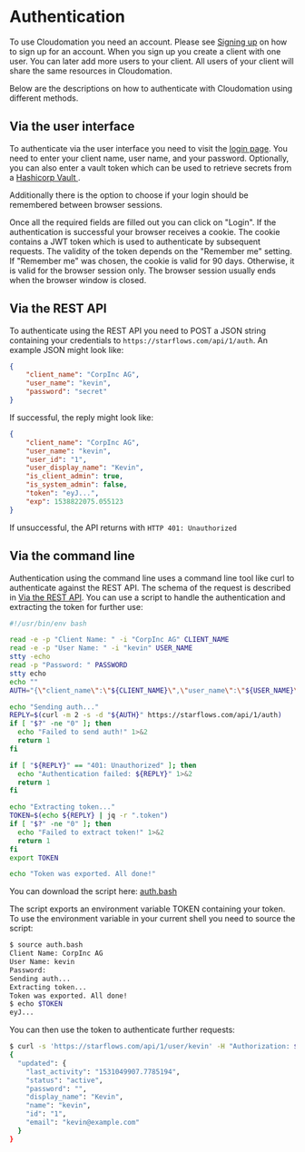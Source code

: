 
# Authentication

To use Cloudomation you need an account. Please see [Signing up](Signing+Up) on how to sign up for an account. When you sign up you create a client with one user. You can later add more users to your client. All users of your client will share the same resources in Cloudomation.

Below are the descriptions on how to authenticate with Cloudomation using different methods.

## Via the user interface

To authenticate via the user interface you need to visit the [login page](/login). You need to enter your client name, user name, and your password. Optionally, you can also enter a vault token which can be used to retrieve secrets from a [Hashicorp Vault <i class="fa fa-external-link"></i>](https://www.vaultproject.io/).

Additionally there is the option to choose if your login should be remembered between browser sessions.

Once all the required fields are filled out you can click on "Login". If the authentication is successful your browser receives a cookie. The cookie contains a JWT token which is used to authenticate by subsequent requests. The validity of the token depends on the "Remember me" setting. If "Remember me" was chosen, the cookie is valid for 90 days. Otherwise, it is valid for the browser session only. The browser session usually ends when the browser window is closed.

## Via the REST API

To authenticate using the REST API you need to POST a JSON string containing your credentials to `https://starflows.com/api/1/auth`. An example JSON might look like:
```json
{
    "client_name": "CorpInc AG",
    "user_name": "kevin",
    "password": "secret"
}
```
If successful, the reply might look like:
```json
{
    "client_name": "CorpInc AG",
    "user_name": "kevin",
    "user_id": "1",
    "user_display_name": "Kevin",
    "is_client_admin": true,
    "is_system_admin": false,
    "token": "eyJ...",
    "exp": 1538822075.055123
}
```
If unsuccessful, the API returns with `HTTP 401: Unauthorized`

## Via the command line

Authentication using the command line uses a command line tool like curl to authenticate against the REST API. The schema of the request is described in [Via the REST API](#viatherestapi). You can use a script to handle the authentication and extracting the token for further use:
```bash
#!/usr/bin/env bash

read -e -p "Client Name: " -i "CorpInc AG" CLIENT_NAME
read -e -p "User Name: " -i "kevin" USER_NAME
stty -echo
read -p "Password: " PASSWORD
stty echo
echo ""
AUTH="{\"client_name\":\"${CLIENT_NAME}\",\"user_name\":\"${USER_NAME}\",\"password\":\"${PASSWORD}\"}"

echo "Sending auth..."
REPLY=$(curl -m 2 -s -d "${AUTH}" https://starflows.com/api/1/auth)
if [ "$?" -ne "0" ]; then
  echo "Failed to send auth!" 1>&2
  return 1
fi

if [ "${REPLY}" == "401: Unauthorized" ]; then
  echo "Authentication failed: ${REPLY}" 1>&2
  return 1
fi

echo "Extracting token..."
TOKEN=$(echo ${REPLY} | jq -r ".token")
if [ "$?" -ne "0" ]; then
  echo "Failed to extract token!" 1>&2
  return 1
fi
export TOKEN

echo "Token was exported. All done!"

```
You can download the script here: [auth.bash](https://github.com/starflows/documentation/blob/master/utilities/auth.bash)

The script exports an environment variable TOKEN containing your token. To use the environment variable in your current shell you need to source the script:
```bash
$ source auth.bash
Client Name: CorpInc AG
User Name: kevin
Password:
Sending auth...
Extracting token...
Token was exported. All done!
$ echo $TOKEN
eyJ...
```
You can then use the token to authenticate further requests:
```bash
$ curl -s 'https://starflows.com/api/1/user/kevin' -H "Authorization: $TOKEN" | jq .
{
  "updated": {
    "last_activity": "1531049907.7785194",
    "status": "active",
    "password": "",
    "display_name": "Kevin",
    "name": "kevin",
    "id": "1",
    "email": "kevin@example.com"
  }
}
```
